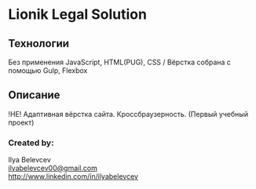 # Lionik Legal Solution 
## Технологии
Без применения JavaScript, HTML(PUG), CSS / Вёрстка собрана с помощью Gulp, Flexbox
## Описание
!НE! Адаптивная вёрстка сайта. Кроссбраузерность.
(Первый учебный проект)
### Created by:
Ilya Belevcev  
ilyabelevcev00@gmail.com  
http://www.linkedin.com/in/ilyabelevcev
